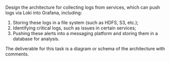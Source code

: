 Design the architecture for collecting logs from services, which can push logs via Loki into Grafana, including:

1. Storing these logs in a file system (such as HDFS, S3, etc.);
2. Identifying critical logs, such as issues in certain services;
3. Pushing these alerts into a messaging platform and storing them in a database for analysis.

The deliverable for this task is a diagram or schema of the architecture with comments.